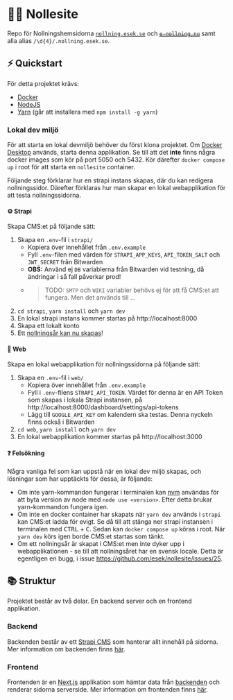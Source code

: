 # 🧙‍♀️ Nollesite

Repo för Nollningshemsidorna [`nollning.esek.se`](https://nollning.esek.se) och <s title="deprecated since 2022">[`e-nollning.nu`](https://e-nollning.nu)</s> samt alla alias `/\d{4}/.nollning.esek.se`.

## ⚡️ Quickstart

För detta projektet krävs:

- [Docker](https://www.docker.com/)
- [NodeJS](https://nodejs.org/)
- [Yarn](https://yarnpkg.com/) (går att installera med `npm install -g yarn`)

### Lokal dev miljö

För att starta en lokal devmiljö behöver du först klona projektet. Om [Docker Desktop](https://www.docker.com/products/docker-desktop/) används, starta denna applikation. Se till att det **inte** finns några docker images som kör på port 5050 och 5432. Kör därefter `docker compose up` i root för att starta en `nollesite` container.

Följande steg förklarar hur en strapi instans skapas, där du kan redigera nollningssidor. Därefter förklaras hur man skapar en lokal webapplikation för att testa nollningssidorna.

#### ⚙ Strapi

Skapa CMS:et på följande sätt:
1. Skapa en `.env`-fil i `strapi/`
   - Kopiera över innehållet från `.env.example`
   - Fyll `.env`-filen med värden för `STRAPI_APP_KEYS`, `API_TOKEN_SALT` och `JWT_SECRET` från Bitwarden
   - **OBS:** Använd ej `DB` variablerna från Bitwarden vid testning, då ändringar i så fall påverkar prod!
   - > TODO: `SMTP` och `WIKI` variabler behövs ej för att få CMS:et att fungera. Men det används till ...
2. `cd strapi`, `yarn install` och `yarn dev`
3. En lokal strapi instans kommer startas på http://localhost:8000
4. Skapa ett lokalt konto
5. Ett [nollningsår kan nu skapas](https://ddgwiki.esek.se/index.php/Nollningshemsidan)!

#### 🚀 Web

Skapa en lokal webapplikation för nollningssidorna på följande sätt:
1. Skapa en `.env`-fil i `web/`
   - Kopiera över innehållet från `.env.example`
   - Fyll i `.env`-filens `STRAPI_API_TOKEN`. Värdet för denna är en API Token som skapas i lokala Strapi instansen, på http://localhost:8000/dashboard/settings/api-tokens
   - Lägg till `GOOGLE_API_KEY` om kalendern ska testas. Denna nyckeln finns också i Bitwarden
2. `cd web`, `yarn install` och `yarn dev`
3. En lokal webapplikation kommer startas på http://localhost:3000

#### ❓ Felsökning

Några vanliga fel som kan uppstå när en lokal dev miljö skapas, och lösningar som har upptäckts för dessa, är följande:
- Om inte yarn-kommandon fungerar i terminalen kan [nvm](https://github.com/nvm-sh/nvm) användas för att byta version av node med `node use <version>`. Efter detta brukar yarn-kommandon fungera igen.
- Om inte en docker container har skapats när `yarn dev` används i `strapi` kan CMS:et ladda för evigt. Se då till att stänga ner strapi instansen i terminalen med <kbd>CTRL</kbd> + <kbd>C</kbd>. Sedan kan `docker compose up` köras i root. När `yarn dev` körs igen borde CMS:et startas som tänkt.
- Om ett nollningsår är skapat i CMS:et men inte dyker upp i webapplikationen - se till att nollningsåret har en svensk locale. Detta är egentligen en bugg, i issue https://github.com/esek/nollesite/issues/25.

## 📚 Struktur

Projektet består av två delar. En backend server och en frontend applikation.

### Backend

Backenden består av ett [Strapi CMS](https://strapi.io/) som hanterar allt innehåll på sidorna. Mer information om backenden finns [här](./strapi/README.md).

### Frontend

Frontenden är en [Next.js](https://nextjs.org/) applikation som hämtar data från [backenden](#backend) och renderar sidorna serverside. Mer information om frontenden finns [här](./web/README.md).
